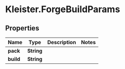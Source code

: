 # Kleister.ForgeBuildParams

## Properties

Name | Type | Description | Notes
------------ | ------------- | ------------- | -------------
**pack** | **String** |  | 
**build** | **String** |  | 


